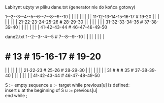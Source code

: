 Labirynt użyty w pliku dane.txt (generator nie do końca gotowy)

1--2--3--4--5--6--7--8--9--10
|  |  |  |  |  |  |     |  |
11-12-13-14-15-16-17 # 19-20
|  |  |  |  |  |        |  |
21-22-23-24-25-26 # 28-29-30
|  |  |  |  |        |  |  |
31-32-33-34-35 # 37-38-39-40
|  |  |  |        |  |  |  |
41-42-43-44  # 46-47-48-49-50

dane2.txt
1--2--3--4--5  # 7--8--9--10
|  |  |  |  |    |     |  |
#  #  13 # 15-16-17 # 19-20
|  |  |     |  |        |  |
21-22-23 # 25-26 # 28-29-30
|  |  |  |  |        |  |  |
31 #  #  #  35 # 37-38-39-40
|  |  |  |        |  |  |  |
41-42-43-44  # 46-47-48-49-50


S := empty sequence
u := target
  while previous[u] is defined:    
      insert u at the beginning of S 
      u := previous[u]               
  end while ;
  
